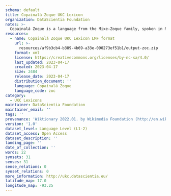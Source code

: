 ```yaml
---
schema: default
title: Copainalá Zoque UKC Lexicon
organization: DataScientia Foundation
notes: >-
  Copainalá Zoque is a language from the Mixe-Zoque family, spoken in North America. The UKC Lexicon of Copainalá Zoque is represented as a lexico-semantic network. It consists of words, word senses, synsets, as well as sense-level and synset-level relationships.
resources:
  - name: Copainalá Zoque UKC Lexicon LMF format
    url: >-
      resources/af9b3cb4-b389-4b69-a33e-090273ef51b1/output-zoc.zip
    format: xml
    license: https://creativecommons.org/licenses/by-nc-sa/4.0/
    last_updated: 2023-04-17
    created: 2023-04-17
    size: 2484
    release_date: 2023-04-17
    distribution_document: ''
    language: Copainalá Zoque
    language_code: zoc
category:
  - UKC Lexicons
maintainer: DataScientia Foundation
maintainer_email: ''
tags: ''
provenance: 'Wiktionary 2022.01. by Wikimedia Foundation (http://en.wiktionary.org); CogNet 2.1 by Khuyagbaatar Batsuren, National University of Mongolia (http://cognet.ukc.disi.unitn.it); Native Languages of the Americas 2021.11. by Laura Redish and Orrin Lewis (http://www.native-languages.org); Princeton WordNet 2.1 by Princeton University (https://wordnet.princeton.edu)'
version: '1.0'
dataset_level: Language Level (L1-2)
dataset_access: Open Access
dataset_description: ''
landing_page: ''
date_of_collection: ''
words: 22
synsets: 31
senses: 31
sense_relations: 0
synset_relations: 0
more_information: http://ukc.datascientia.eu/
latitude_map: 17.0
longitude_map: -93.25
---
```

